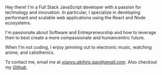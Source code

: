 Hey there! I'm a Full Stack JavaScript developer with a passion for technology and innovation. In particular, I specialize in developing performant and scalable web applications using the React and Node ecosystems.

I'm passionate about Software and Entrepreneurship and how to leverage then to best create a more compassionate and humancentric future.   

When I'm not coding, I enjoy jamming out to electronic music, watching anime, and calisthenics.  

To contact me, email me at *[xiaoyu.akihiro.gao@gmail.com](mailto:xiaoyu.akihiro.gao@gmail.com)*. Also checkout my *[Github](https://github.com/iknowhtml)*.  